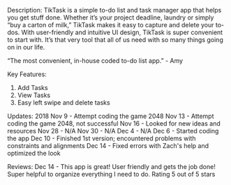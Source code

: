 Description: TikTask is a simple to-do list and task manager app that helps you get stuff done. Whether it’s your project deadline, laundry or simply “buy a carton of milk,” TikTask makes it easy to capture and delete your to-dos. With user-friendly and intuitive UI design, TikTask is super convenient to start with. It’s that very tool that all of us need with so many things going on in our life.								

“The most convenient, in-house coded  to-do list app.” - Amy			

Key Features:		
1. Add Tasks		
2. View Tasks		
3. Easy left swipe and delete tasks		

Updates: 2018
Nov 9 - Attempt coding the game 2048
Nov 13 - Attempt coding the game 2048, not successful
Nov 16 - Looked for new ideas and resources
Nov 28 - N/A
Nov 30 - N/A
Dec 4 - N/A
Dec 6 - Started coding the app
Dec 10 - Finished 1st version; encountered problems with constraints and alignments
Dec 14 - Fixed errors with Zach's help and optimized the look

Reviews: 
Dec 14 - This app is great! User friendly and gets the job done! Super helpful to organize everything I need to do.
Rating 5 out of 5 stars
					
					
					
					
					
					
					
